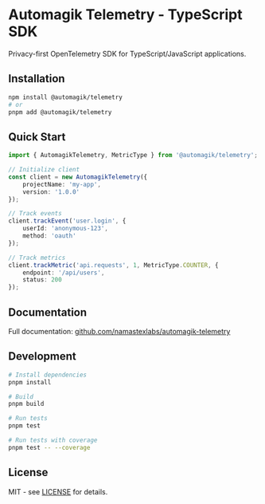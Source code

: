 # Automagik Telemetry - TypeScript SDK

Privacy-first OpenTelemetry SDK for TypeScript/JavaScript applications.

## Installation

```bash
npm install @automagik/telemetry
# or
pnpm add @automagik/telemetry
```

## Quick Start

```typescript
import { AutomagikTelemetry, MetricType } from '@automagik/telemetry';

// Initialize client
const client = new AutomagikTelemetry({
    projectName: 'my-app',
    version: '1.0.0'
});

// Track events
client.trackEvent('user.login', {
    userId: 'anonymous-123',
    method: 'oauth'
});

// Track metrics
client.trackMetric('api.requests', 1, MetricType.COUNTER, {
    endpoint: '/api/users',
    status: 200
});
```

## Documentation

Full documentation: [github.com/namastexlabs/automagik-telemetry](https://github.com/namastexlabs/automagik-telemetry)

## Development

```bash
# Install dependencies
pnpm install

# Build
pnpm build

# Run tests
pnpm test

# Run tests with coverage
pnpm test -- --coverage
```

## License

MIT - see [LICENSE](../LICENSE) for details.

